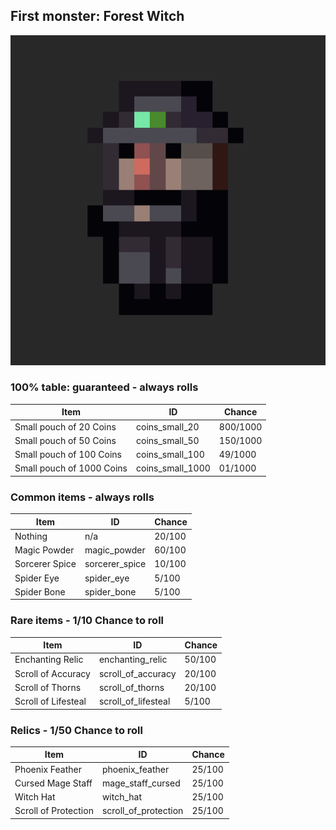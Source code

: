 ## First monster: Forest Witch

![Witch Image](assets/monsters/forest_witch_md.png)

### 100% table: guaranteed - always rolls

| Item                      | ID               | Chance    |
| ------------------------- | ---------------- | --------- |
| Small pouch of 20 Coins   | coins_small_20   | 800/1000  |
| Small pouch of 50 Coins   | coins_small_50   | 150/1000  |
| Small pouch of 100 Coins  | coins_small_100  | 49/1000   |
| Small pouch of 1000 Coins | coins_small_1000 | 01/1000   |

### Common items - always rolls

| Item           | ID             | Chance |
| -------------- | -------------- | ------ |
| Nothing        | n/a            | 20/100 |
| Magic Powder   | magic_powder   | 60/100 |
| Sorcerer Spice | sorcerer_spice | 10/100 |
| Spider Eye     | spider_eye     | 5/100  |
| Spider Bone    | spider_bone    | 5/100  |

### Rare items - 1/10 Chance to roll

| Item                | ID                  | Chance |
| ------------------- | ------------------- | ------ |
| Enchanting Relic    | enchanting_relic    | 50/100 |
| Scroll of Accuracy  | scroll_of_accuracy  | 20/100 |
| Scroll of Thorns    | scroll_of_thorns    | 20/100 |
| Scroll of Lifesteal | scroll_of_lifesteal | 5/100  |

### Relics - 1/50 Chance to roll

| Item                 | ID                   | Chance |
| -------------------- | -------------------- | ------ |
| Phoenix Feather      | phoenix_feather      | 25/100 |
| Cursed Mage Staff    | mage_staff_cursed    | 25/100 |
| Witch Hat            | witch_hat            | 25/100 |
| Scroll of Protection | scroll_of_protection | 25/100 |